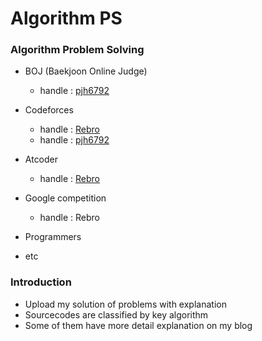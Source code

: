 # Algorithm PS
### Algorithm Problem Solving
 - BOJ (Baekjoon Online Judge)
	- handle : [pjh6792](https://www.acmicpc.net/user/pjh6792)

 - Codeforces 
	- handle : [Rebro](https://codeforces.com/profile/Rebro)
	- handle : [pjh6792](https://codeforces.com/profile/pjh6792)

 - Atcoder
	- handle : [Rebro](https://atcoder.jp/users/Rebro)

 - Google competition
	- handle : Rebro

 - Programmers
 - etc

### Introduction
- Upload my solution of problems with explanation
- Sourcecodes are classified by key algorithm
- Some of them have more detail explanation on my blog
	

